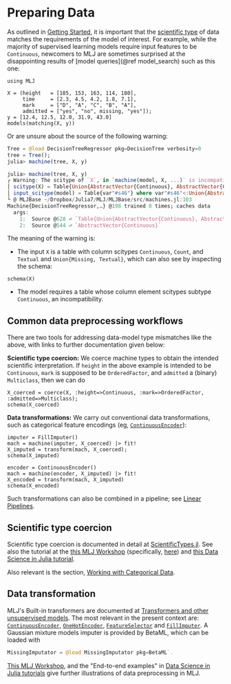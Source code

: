 # Preparing Data

As outlined in [Getting Started](@ref), it is important that the
[scientific type](https://github.com/JuliaAI/ScientificTypes.jl) of
data matches the requirements of the model of interest. For example,
while the majority of supervised learning models require input
features to be `Continuous`, newcomers to MLJ are sometimes
surprised at the disappointing results of [model queries](@ref
model_search) such as this one:

```@setup poot
using MLJ
```
```@example poot
X = (height   = [185, 153, 163, 114, 180],
     time     = [2.3, 4.5, 4.2, 1.8, 7.1],
     mark     = ["D", "A", "C", "B", "A"],
     admitted = ["yes", "no", missing, "yes"]);
y = [12.4, 12.5, 12.0, 31.9, 43.0]
models(matching(X, y))
```

Or are unsure about the source of the following warning:

```julia
Tree = @load DecisionTreeRegressor pkg=DecisionTree verbosity=0
tree = Tree();
julia> machine(tree, X, y)

julia> machine(tree, X, y)
┌ Warning: The scitype of `X`, in `machine(model, X, ...)` is incompatible with `model=DecisionTreeRegressor @378`:                                                                
│ scitype(X) = Table{Union{AbstractVector{Continuous}, AbstractVector{Count}, AbstractVector{Textual}, AbstractVector{Union{Missing, Textual}}}}
│ input_scitype(model) = Table{var"#s46"} where var"#s46"<:Union{AbstractVector{var"#s9"} where var"#s9"<:Continuous, AbstractVector{var"#s9"} where var"#s9"<:Count, AbstractVector{var"#s9"} where var"#s9"<:OrderedFactor}.
└ @ MLJBase ~/Dropbox/Julia7/MLJ/MLJBase/src/machines.jl:103
Machine{DecisionTreeRegressor,…} @198 trained 0 times; caches data
  args: 
    1:  Source @628 ⏎ `Table{Union{AbstractVector{Continuous}, AbstractVector{Count}, AbstractVector{Textual}, AbstractVector{Union{Missing, Textual}}}}`
    2:  Source @544 ⏎ `AbstractVector{Continuous}`
```

The meaning of the warning is:

- The input `X` is a table with column scitypes `Continuous`, `Count`, and `Textual` and `Union{Missing, Textual}`, which can also see by inspecting the schema:
	
```@example poot
schema(X)
```

- The model requires a table whose column element scitypes subtype `Continuous`, an incompatibility.

## Common data preprocessing workflows

There are two tools for addressing data-model type mismatches like the
above, with links to further documentation given below:

**Scientific type coercion:** We coerce machine types to obtain the
intended scientific interpretation. If `height` in the above example
is intended to be `Continuous`, `mark` is supposed to be
`OrderedFactor`, and `admitted` a (binary) `Multiclass`, then we can
do
        
  
```@example poot
X_coerced = coerce(X, :height=>Continuous, :mark=>OrderedFactor, :admitted=>Multiclass);
schema(X_coerced)
```

**Data transformations:** We carry out conventional data
transformations, such as categorical feature encodings (eg,
[`ContinuousEncoder`](@ref)):
  
```@example poot
imputer = FillImputer()
mach = machine(imputer, X_coerced) |> fit!
X_imputed = transform(mach, X_coerced);
schema(X_imputed)
```

```@example poot
encoder = ContinuousEncoder()
mach = machine(encoder, X_imputed) |> fit!
X_encoded = transform(mach, X_imputed)
schema(X_encoded)
```

Such transformations can also be combined in a pipeline; see [Linear
Pipelines](@ref).


## Scientific type coercion

Scientific type coercion is documented in detail at
[ScientificTypes.jl](https://github.com/JuliaAI/ScientificTypes.jl). See
also the tutorial at the [this MLJ
Workshop](https://github.com/ablaom/MachineLearningInJulia2020)
(specifically,
[here](https://github.com/ablaom/MachineLearningInJulia2020/blob/master/tutorials.md#fixing-scientific-types-in-tabular-data))
and [this Data Science in Julia
tutorial](https://alan-turing-institute.github.io/DataScienceTutorials.jl/data/scitype/).

Also relevant is the section, [Working with Categorical Data](@ref).


## Data transformation

MLJ's Built-in transformers are documented at [Transformers and other
  unsupervised models](@ref). The most relevant in the present context
  are: [`ContinuousEncoder`](@ref), [`OneHotEncoder`](@ref),
  [`FeatureSelector`](@ref) and [`FillImputer`](@ref). A Gaussian
  mixture models imputer is provided by BetaML, which can be loaded
       with

```julia
MissingImputator = @load MissingImputator pkg=BetaML`.
```

[This MLJ
Workshop](https://github.com/ablaom/MachineLearningInJulia2020), and the "End-to-end
examples" in [Data Science in Julia
tutorials](https://alan-turing-institute.github.io/DataScienceTutorials.jl/)
give further illustrations of data preprocessing in MLJ.

